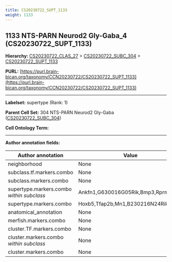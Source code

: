 ```yaml
---
title: CS20230722_SUPT_1133
weight: 1133
---
```

## 1133 NTS-PARN Neurod2 Gly-Gaba_4 (CS20230722_SUPT_1133)
<b>Hierarchy: </b>
[CS20230722_CLAS_27](../CS20230722_CLAS_27) >
[CS20230722_SUBC_304](../CS20230722_SUBC_304) >
[CS20230722_SUPT_1133](../CS20230722_SUPT_1133)

**PURL:** [https://purl.brain-bican.org/taxonomy/CCN20230722/CS20230722_SUPT_1133](https://purl.brain-bican.org/taxonomy/CCN20230722/CS20230722_SUPT_1133)

---


**Labelset:** supertype (Rank: 1)

**Parent Cell Set:** 304 NTS-PARN Neurod2 Gly-Gaba ([CS20230722_SUBC_304](../CS20230722_SUBC_304))



**Cell Ontology Term:** 

[MARKER GENES.]: #


---

[TRANSFERRED ANNOTATIONS.]: #


[AUTHOR ANNOTATION FIELDS.]: #


**Author annotation fields:**

| Author annotation | Value |
|-------------------|-------|
|neighborhood|None|
|subclass.tf.markers.combo|None|
|subclass.markers.combo|None|
|supertype.markers.combo _within subclass_|Ankfn1,G630016G05Rik,Bmp3,Rprm|
|supertype.markers.combo|Hoxb5,Tfap2b,Mn1,B230216N24Rik,Gad2|
|anatomical_annotation|None|
|merfish.markers.combo|None|
|cluster.TF.markers.combo|None|
|cluster.markers.combo _within subclass_|None|
|cluster.markers.combo|None|
